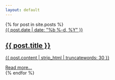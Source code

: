 ```yaml
---
layout: default
---
```


<div class="home">
  {% for post in site.posts %}
  <a class="post--link" href="{{ post.url | prepend: site.baseurl }}">
    <div class="post--list">
      <time class="post--meta">{{ post.date | date: "%b %-d, %Y" }}</time>
      <h2 class="post--title">
        {{ post.title }}
      </h2>
      <p>{{ post.content | strip_html | truncatewords: 30 }}</p>
      <span class="post--meta">
        Read more...
      </span>
    </div>
  </a>
  {% endfor %}
</div>
